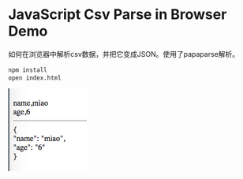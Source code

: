 JavaScript Csv Parse in Browser Demo
====================================

如何在浏览器中解析csv数据，并把它变成JSON。使用了papaparse解析。

```
npm install
open index.html
```

![demo](./images/demo.jpg)
